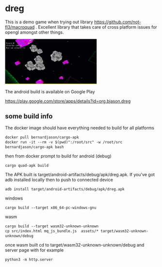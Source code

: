 # dreg

This is a demo game when trying out library https://github.com/not-fl3/macroquad . Excellent library that takes care of cross platform issues for opengl amongst other things.

<img src="assets/play1024x500.png" width="60%">


The android build is available on Google Play

https://play.google.com/store/apps/details?id=org.bjason.dreg

## some build info

The docker image should have everything needed to build for all platforms

```
docker pull bernardjason/cargo-apk
docker run -it --rm -v $(pwd)":/root/src" -w /root/src bernardjason/cargo-apk bash
```

then from docker prompt to build for android (debug)
```
cargo quad-apk build
```

The APK built is target/android-artifacts/debug/apk/dreg.apk. If you've got adb installed locally then to push to connected device
```
adb install target/android-artifacts/debug/apk/dreg.apk
```


windows 
```
cargo build --target x86_64-pc-windows-gnu
```

wasm
```
cargo build --target wasm32-unknown-unknown
cp src/index.html mq_js_bundle.js  assets/* target/wasm32-unknown-unknown/debug
```
once wasm built cd to target/wasm32-unknown-unknown/debug and server page with for example
```
python3 -m http.server
```


